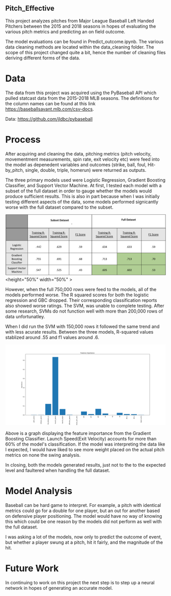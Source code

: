 ## Pitch_Effective

This project analyzes pitches from Major League Baseball Left Handed Pitchers between the 2015 and 2018 seasons in hopes of evaluating the various pitch metrics and predicting an on field outcome. 

The model evaluations can be found in  Predict_outcome.ipynb. The various data cleaning methods are located within the data_cleaning folder. The scope of this project changed quite a bit, hence the number of cleaning files deriving different forms of the data.

# Data
The data from this project was acquired using the PyBaseball API which pulled statcast data from the 2015-2018 MLB seasons.
The definitions for the column names can be found at this link https://baseballsavant.mlb.com/csv-docs.

Data: https://github.com/jldbc/pybaseball

# Process
After acquiring and cleaning the data, pitching metrics (pitch velocity, movementment measurements, spin rate, exit velocity etc) were feed into the model as depenedent variables and outcomes (strike, ball, foul, Hit-by_pitch, single, double, triple, homerun) were returned as outputs.

The three primary models used were Logistic Regression, Gradient Boosting Classifier, and Support Vector Machine. At first, I tested each model with a subset of the full dataset in order to gauge whether the models would produce sufficient results. This is also in part because when I was initially testing different aspects of the data, some models performed signicantly worse with the full dataset compared to the subset.

![Subset_v_Full Dataset](images/subset_v_full.png) <height="50%" width="50%" >





However, when the full 750,000 rows were feed to the models, all of the models performed worse. The R squared scores for both the logistic regression and GBC dropped. Their corresponding classification reports also showed worse ratings. The SVM, was unable to complete testing. After some research, SVMs do not function well with more than 200,000 rows of data unfortunatley.

When I did run the SVM with 150,000 rows it followed the same trend and with less acurate results. Between the three models, R-squared values stablized around .55 and f1 values around .6. 

![Feature_important](feature_importance.png)

Above is a graph displaying the feature importance from the Gradient Boosting Classifier. Launch Speed(Exit Velocity) accounts for more than 60% of the model's classification. If the model was interpreting the data like I expected, I would have liked to see more weight placed on the actual pitch metrics on none the swing analysis.

In closing, both the models generated results, just not to the to the expected level and faultered when handling the full dataset. 

# Model Analysis

Baseball can be  hard game to interpret. For example, a pitch with identical metrics could go for a double for one player, but an out for another based on defensive player positioning. The model would have no way of knowing this which could be one reason by the models did not perform as well with the full dataset. 

I was asking a lot of the models, now only to predict the outcome of event, but whether a player swung at a pitch, hit it fairly, and the magnitude of the hit. 

# Future Work

In continuing to work on this project the next step is to step up a neural network in hopes of generating an accurate model. 




